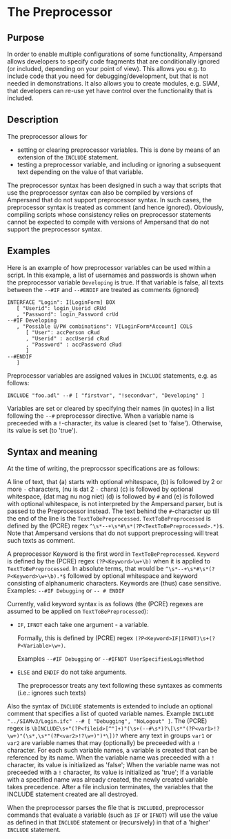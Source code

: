 # The Preprocessor

## Purpose

In order to enable multiple configurations of some functionality, Ampersand allows developers to specify code fragments that are conditionally ignored \(or included, depending on your point of view\). This allows you e.g. to include code that you need for debugging/development, but that is not needed in demonstrations. It also allows you to create modules, e.g. SIAM, that developers can re-use yet have control over the functionality that is included.

## Description

The preprocessor allows for

* setting or clearing preprocessor variables. This is done by means of an extension of the `INCLUDE` statement.
* testing a preprocessor variable, and including or ignoring a subsequent text depending on the value of that variable.

The preprocessor syntax has been designed in such a way that scripts that use the preprocessor syntax can also be compiled by versions of Ampersand that do not support preprocessor syntax. In such cases, the preprocessor syntax is treated as comment \(and hence ignored\). Obviously, compiling scripts whose consistency relies on preprocessor statements cannot be expected to compile with versions of Ampersand that do not support the preprocessor syntax.

## Examples

Here is an example of how preprocessor variables can be used within a script. In this example, a list of usernames and passwords is shown when the preprocessor variable `Developing` is true. If that variable is false, all texts between the `--#IF` and `--#ENDIF` are treated as comments \(ignored\)

```text
INTERFACE "Login": I[LoginForm] BOX
   [ "Userid": login_Userid cRUd
   , "Password": login_Password crUd
--#IF Developing
   , "Possible U/PW combinations": V[LoginForm*Account] COLS
      [ "User": accPerson cRud
      , "Userid" : accUserid cRud
      , "Password" : accPassword cRud
      ]
--#ENDIF
   ]
```

Preprocessor variables are assigned values in `INCLUDE` statements, e.g. as follows:

```text
INCLUDE "foo.adl" --# [ "firstvar", "!secondvar", "Developing" ]
```

Variables are set or cleared by specifying their names \(in quotes\) in a list following the `--#` preprocessor directive. When a variable name is preceeded with a `!`-character, its value is cleared \(set to 'false'\). Otherwise, its value is set \(to 'true'\).

## Syntax and meaning

At the time of writing, the preprocssor specifications are as follows:

A line of text, that \(a\) starts with optional whitespace, \(b\) is followed by 2 or more `-` characters, \(nu is dat 2 `-` chars\) \(c\) is followed by optional whitespace, \(dat mag nu nog niet\) \(d\) is followed by `#` and \(e\) is followed with optional whitespace, is not interpreted by the Ampersand parser, but is passed to the Preprocessor instead. The text behind the `#`-character up till the end of the line is the `TextToBePreprocessed`. `TextToBePreprocessed` is defined by the \(PCRE\) regex `^\s*--+\s*#\s*(?P<TextToBePreprocessed>.*)$`. Note that Ampersand versions that do not support preprocessing will treat such texts as comment.

A preprocessor Keyword is the first word in `TextToBePreprocessed`. `Keyword` is defined by the \(PCRE\) regex `(?P<Keyword>\w+\b)` when it is applied to `TextToBePreprocessed`. In absolute terms, that would be `^\s*--+\s*#\s*(?P<Keyword>\w+\b).*$` followed by optional whitespace and keyword consisting of alphanumeric characters. Keywords are \(thus\) case sensitive. Examples: `--#IF Debugging` or `-- # ENDIF`

Currently, valid keyword syntax is as follows \(the \(PCRE\) regexes are assumed to be applied on `TextToBePreprocessed`\):

* `IF`, `IFNOT` each take one argument - a variable.

  Formally, this is defined by \(PCRE\) regex `(?P<Keyword>IF|IFNOT)\s+(?P<Variable>\w+)`.

  Examples `--#IF Debugging` or `--#IFNOT UserSpecifiesLoginMethod`

* `ELSE` and `ENDIF` do not take arguments.

  The preprocessor treats any text following these syntaxes as comments \(i.e.: ignores such texts\)

Also the syntax of `INCLUDE` statements is extended to include an optional comment that specifies a list of quoted variable names. Example `INCLUDE "../SIAMv3/Login.ifc" --# [ "Debugging", "NoLogout" ]`. The \(PCRE\) regex is `\bINCLUDE\s+"(?P<fileid>[^"]+)"(\s+(--#\s*)?\[\s*"(?P<var1>!?\w+)"(\s*,\s*"(?P<var2>!?\w+)")*\])?` where any text in groups `var1` or `var2` are variable names that may \(optionally\) be preceeded with a `!` character. For each such variable names, a variable is created that can be referenced by its name. When the variable name was preceeded with a `!` character, its value is initialized as 'false'; When the variable name was not preceeded with a `!` character, its value is initialized as 'true'; If a variable with a specified name was already created, the newly created variable takes precedence. After a file inclusion terminates, the variables that the INCLUDE statement created are all destroyed.

When the preprocessor parses the file that is `INCLUDE`d, preprocessor commands that evaluate a variable \(such as `IF` or `IFNOT`\) will use the value as defined in that `INCLUDE` statement or \(recursively\) in that of a 'higher' `INCLUDE` statement.

